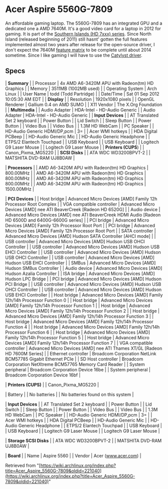 # Acer Aspire 5560G-7809

An affordable gaming laptop. The 5560G-7809 has an integrated GPU and a dedicated one a AMD 7640M. It's a good video card for a laptop in 2012 for gaming. It is part of the [Southern Islands (HD 7xxx) series](http://en.wikipedia.org/wiki/Comparison_of_AMD_graphics_processing_units#Southern_Islands_.28HD_7xxx.29_series). Since North Island (released beginning of 2011) still hasnt' gotten the full features implemented almost two years after release for the open-source driver, I don't expect the 7640M [feature matrix](http://www.x.org/wiki/RadeonFeature) to be complete until about 2014 sometime. Since I like gaming I will have to use the [Catylyst driver](https://wiki.archlinux.org/index.php/ATI_Catalyst).

## Specs

| **Summary** |
| Processor | 4x AMD A6-3420M APU with Radeon(tm) HD Graphics |
| Memory | 3511MB (1002MB used) |
| Operating System | Arch Linux |
| User Name | todd (Todd Partridge) |
| Date/Time | Sat 01 Sep 2012 10:05:30 AM EDT |
| **Display** |
| Resolution | 1920x1080 pixels |
| OpenGL Renderer | Gallium 0.4 on AMD SUMO |
| X11 Vendor | The X.Org Foundation |
| **Multimedia** |
| Audio Adapter | HDA-Intel - HD-Audio Generic |
| Audio Adapter | HDA-Intel - HD-Audio Generic |
| **Input Devices** |
| AT Translated Set 2 keyboard |
| Power Button |
| Lid Switch |
| Sleep Button |
| Power Button |
| Video Bus |
| Video Bus |
| 1.3M HD WebCam |
| PC Speaker |
| HD-Audio Generic HDMI/DP,pcm | 3= |
| Acer WMI hotkeys |
| HDA Digital PCBeep |
| HD-Audio Generic Mic |
| HD-Audio Generic Headphone |
| ETPS/2 Elantech Touchpad |
| USB Keyboard |
| USB Keyboard |
| Logitech G9 Laser Mouse |
| Logitech G9 Laser Mouse |
| **Printers (CUPS**) |
| Canon_Pixma_MG5220 |
| **SCSI Disks** |
| ATA WDC WD3200BPVT-2 |
| MATSHITA DVD-RAM UJ8B0AW |

| **Processors** |
| AMD A6-3420M APU with Radeon(tm) HD Graphics | 800.00MHz |
| AMD A6-3420M APU with Radeon(tm) HD Graphics | 800.00MHz |
| AMD A6-3420M APU with Radeon(tm) HD Graphics | 800.00MHz |
| AMD A6-3420M APU with Radeon(tm) HD Graphics | 1500.00MHz |

| **PCI Devices** |
| Host bridge | Advanced Micro Devices [AMD] Family 12h Processor Root Complex |
| VGA compatible controller | Advanced Micro Devices [AMD] nee ATI BeaverCreek [Radeon HD 6520G] |
| Audio device | Advanced Micro Devices [AMD] nee ATI BeaverCreek HDMI Audio [Radeon HD 6500D and 6400G-6600G series] |
| PCI bridge | Advanced Micro Devices [AMD] Family 12h Processor Root Port |
| PCI bridge | Advanced Micro Devices [AMD] Family 12h Processor Root Port |
| SATA controller | Advanced Micro Devices [AMD] Hudson SATA Controller [AHCI mode] |
| USB controller | Advanced Micro Devices [AMD] Hudson USB OHCI Controller |
| USB controller | Advanced Micro Devices [AMD] Hudson USB EHCI Controller |
| USB controller | Advanced Micro Devices [AMD] Hudson USB OHCI Controller |
| USB controller | Advanced Micro Devices [AMD] Hudson USB EHCI Controller |
| SMBus | Advanced Micro Devices [AMD] Hudson SMBus Controller |
| Audio device | Advanced Micro Devices [AMD] Hudson Azalia Controller |
| ISA bridge | Advanced Micro Devices [AMD] Hudson LPC Bridge |
| PCI bridge | Advanced Micro Devices [AMD] Hudson PCI Bridge |
| USB controller | Advanced Micro Devices [AMD] Hudson USB OHCI Controller |
| USB controller | Advanced Micro Devices [AMD] Hudson USB EHCI Controller |
| Host bridge | Advanced Micro Devices [AMD] Family 12h/14h Processor Function 0 |
| Host bridge | Advanced Micro Devices [AMD] Family 12h/14h Processor Function 1 |
| Host bridge | Advanced Micro Devices [AMD] Family 12h/14h Processor Function 2 |
| Host bridge | Advanced Micro Devices [AMD] Family 12h/14h Processor Function 3 |
| Host bridge | Advanced Micro Devices [AMD] Family 12h/14h Processor Function 4 |
| Host bridge | Advanced Micro Devices [AMD] Family 12h/14h Processor Function 6 |
| Host bridge | Advanced Micro Devices [AMD] Family 12h/14h Processor Function 5 |
| Host bridge | Advanced Micro Devices [AMD] Family 12h/14h Processor Function 7 |
| VGA compatible controller | Advanced Micro Devices [AMD] nee ATI Thames XT/GL [Radeon HD 7600M Series] |
| Ethernet controller | Broadcom Corporation NetLink BCM57785 Gigabit Ethernet PCIe |
| SD Host controller | Broadcom Corporation NetXtreme BCM57765 Memory Card Reader |
| System peripheral | Broadcom Corporation Device 16be |
| System peripheral | Broadcom Corporation Device 16bf |

| **Printers (CUPS)** |
| Canon_Pixma_MG5220 |

| Battery |
| No batteries |
| No batteries found on this system |

| **Input Devices** |
| AT Translated Set 2 keyboard |
| Power Button |
| Lid Switch |
| Sleep Button |
| Power Button |
| Video Bus |
| Video Bus |
| 1.3M HD WebCam |
| PC Speaker |
| HD-Audio Generic HDMI/DP,pcm | 3= |
| Acer WMI hotkeys |
| HDA Digital PCBeep |
| HD-Audio Generic Mic |
| HD-Audio Generic Headphone |
| ETPS/2 Elantech Touchpad |
| USB Keyboard |
| USB Keyboard |
| Logitech G9 Laser Mouse |
| Logitech G9 Laser Mouse |

| **Storage SCSI Disks** |
| ATA WDC WD3200BPVT-2 |
| MATSHITA DVD-RAM UJ8B0AW |

| **Board** |
| Name | Aspire 5560 |
| Vendor | Acer (www.acer.com) |

Retrieved from "[https://wiki.archlinux.org/index.php?title=Acer_Aspire_5560G-7809&oldid=221040](https://wiki.archlinux.org/index.php?title=Acer_Aspire_5560G-7809&oldid=221040)"